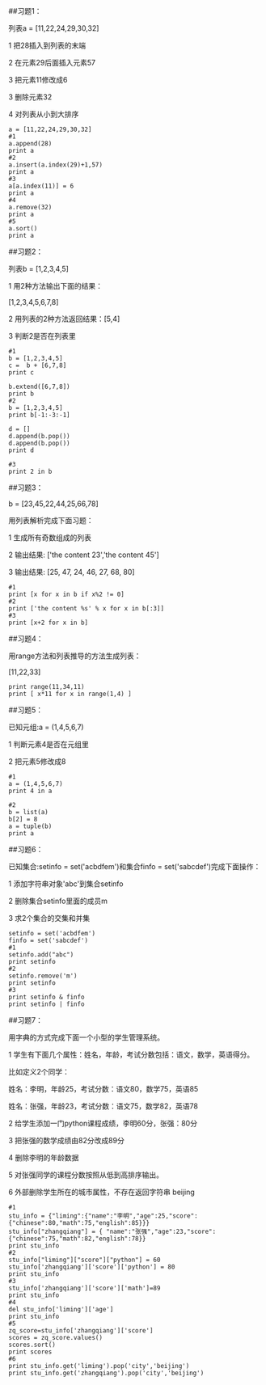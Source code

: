 ##习题1：


列表a = [11,22,24,29,30,32]


1 把28插入到列表的末端


2 在元素29后面插入元素57


3 把元素11修改成6


3 删除元素32


4 对列表从小到大排序

	
	a = [11,22,24,29,30,32]
	#1                                           
	a.append(28)
	print a    
	#2         
	a.insert(a.index(29)+1,57)
	print a    
	#3         
	a[a.index(11)] = 6
	print a    
	#4         
	a.remove(32)    
	print a    
	#5         
	a.sort()   
	print a




##习题2：


列表b = [1,2,3,4,5]


1 用2种方法输出下面的结果：


[1,2,3,4,5,6,7,8]


2 用列表的2种方法返回结果：[5,4]


3 判断2是否在列表里


	#1             
	b = [1,2,3,4,5]                                           
	c =  b + [6,7,8]
	print c        
	               
	b.extend([6,7,8])
	print b        
	#2             
	b = [1,2,3,4,5]
	print b[-1:-3:-1]
	               
	d = []         
	d.append(b.pop())
	d.append(b.pop())
	print d      
	
	#3          
	print 2 in b 



##习题3：


b = [23,45,22,44,25,66,78]


用列表解析完成下面习题：


1 生成所有奇数组成的列表


2 输出结果: ['the content 23','the content 45']


3 输出结果: [25, 47, 24, 46, 27, 68, 80]


	#1
	print [x for x in b if x%2 != 0]
	#2
	print ['the content %s' % x for x in b[:3]]
	#3
	print [x+2 for x in b]


##习题4：


用range方法和列表推导的方法生成列表：


[11,22,33]


	print range(11,34,11)         
	print [ x*11 for x in range(1,4) ]



##习题5：


已知元组:a = (1,4,5,6,7)


1 判断元素4是否在元组里


2 把元素5修改成8



	#1
	a = (1,4,5,6,7)
	print 4 in a
	 
	#2 
	b = list(a)
	b[2] = 8 
	a = tuple(b)
	print a


##习题6：


已知集合:setinfo = set('acbdfem')和集合finfo = set('sabcdef')完成下面操作：


1 添加字符串对象'abc'到集合setinfo


2 删除集合setinfo里面的成员m


3 求2个集合的交集和并集

	
	
	setinfo = set('acbdfem')
	finfo = set('sabcdef')
	#1 
	setinfo.add("abc")
	print setinfo
	#2
	setinfo.remove('m')
	print setinfo
	#3
	print setinfo & finfo
	print setinfo | finfo



##习题7：


用字典的方式完成下面一个小型的学生管理系统。


1 学生有下面几个属性：姓名，年龄，考试分数包括：语文，数学，英语得分。


比如定义2个同学：


姓名：李明，年龄25，考试分数：语文80，数学75，英语85


姓名：张强，年龄23，考试分数：语文75，数学82，英语78


2 给学生添加一门python课程成绩，李明60分，张强：80分


3 把张强的数学成绩由82分改成89分


4 删除李明的年龄数据


5 对张强同学的课程分数按照从低到高排序输出。


6 外部删除学生所在的城市属性，不存在返回字符串 beijing

	#1
	stu_info = {"liming":{"name":"李明","age":25,"score":{"chinese":80,"math":75,"english":85}}}
	stu_info["zhangqiang"] = { "name":"张强","age":23,"score":{"chinese":75,"math":82,"english":78}}       
	print stu_info
	#2 
	stu_info["liming"]["score"]["python"] = 60
	stu_info['zhangqiang']['score']['python'] = 80
	print stu_info
	#3
	stu_info['zhangqiang']['score']['math']=89
	print stu_info
	#4
	del stu_info['liming']['age']
	print stu_info
	#5
	zq_score=stu_info['zhangqiang']['score']
	scores = zq_score.values()
	scores.sort()
	print scores
	#6
	print stu_info.get('liming').pop('city','beijing')
	print stu_info.get('zhangqiang').pop('city','beijing')